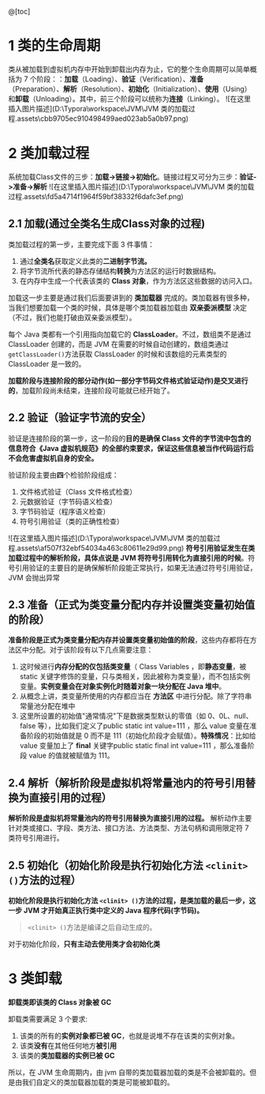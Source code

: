 @[toc]

# 1 类的生命周期
类从被加载到虚拟机内存中开始到卸载出内存为止，它的整个生命周期可以简单概括为 7 个阶段：：**加载**（Loading）、**验证**（Verification）、**准备**（Preparation）、**解析**（Resolution）、**初始化**（Initialization）、**使用**（Using）和**卸载**（Unloading）。其中，前三个阶段可以统称为**连接**（Linking）。
![在这里插入图片描述](D:\Typora\workspace\JVM\JVM 类的加载过程.assets\cbb9705ec910498499aed023ab5a0b97.png)

# 2 类加载过程
系统加载Class文件的三步：**加载->链接->初始化**。链接过程又可分为三步：**验证->准备->解析**
![在这里插入图片描述](D:\Typora\workspace\JVM\JVM 类的加载过程.assets\fd5a4714f1964f59bf38332f6dafc3ef.png)

## 2.1 加载(通过全类名生成Class对象的过程)
类加载过程的第一步，主要完成下面 3 件事情：
1. 通过**全类名**获取定义此类的**二进制字节流。**
2. 将字节流所代表的静态存储结构**转换**为方法区的运行时数据结构。
3. 在内存中生成一个代表该类的 **Class 对象**，作为方法区这些数据的访问入口。

加载这一步主要是通过我们后面要讲到的 **类加载器** 完成的。类加载器有很多种，当我们想要加载一个类的时候，具体是哪个类加载器加载由 **双亲委派模型** 决定（不过，我们也能打破由双亲委派模型）。

每个 Java 类都有一个引用指向加载它的 **ClassLoader**。不过，数组类不是通过 ClassLoader 创建的，而是 JVM 在需要的时候自动创建的，数组类通过`getClassLoader()`方法获取 ClassLoader 的时候和该数组的元素类型的 ClassLoader 是一致的。

**加载阶段与连接阶段的部分动作(如一部分字节码文件格式验证动作)是交叉进行的**，加载阶段尚未结束，连接阶段可能就已经开始了。

## 2.2 验证（验证字节流的安全）
验证是连接阶段的第一步，这一阶段的**目的是确保 Class 文件的字节流中包含的信息符合《Java 虚拟机规范》的全部约束要求，保证这些信息被当作代码运行后不会危害虚拟机自身的安全。**


验证阶段主要由**四**个检验阶段组成： 
1. 文件格式验证（Class 文件格式检查）
2. 元数据验证（字节码语义检查）
3. 字节码验证（程序语义检查）
4. 符号引用验证（类的正确性检查）

![在这里插入图片描述](D:\Typora\workspace\JVM\JVM 类的加载过程.assets\af507f32ebf54034a463c80611e29d99.png)
**符号引用验证发生在类加载过程中的解析阶段，具体点说是 JVM 将符号引用转化为直接引用的时候**。符号引用验证的主要目的是确保解析阶段能正常执行，如果无法通过符号引用验证，JVM 会抛出异常





## 2.3 准备（正式为类变量分配内存并设置类变量初始值的阶段）
**准备阶段是正式为类变量分配内存并设置类变量初始值的阶段**，这些内存都将在方法区中分配。对于该阶段有以下几点需要注意：

1. 这时候进行**内存分配的仅包括类变量**（ Class Variables ，即**静态变量**，被 static 关键字修饰的变量，只与类相关，因此被称为类变量），而不包括实例变量。**实例变量会在对象实例化时随着对象一块分配在 Java 堆中**。
2. 从概念上讲，类变量所使用的内存都应当在 **方法区** 中进行分配。除了字符串常量池分配在堆中
3. 这里所设置的初始值"通常情况"下是数据类型默认的零值（如 0、0L、null、false 等），比如我们定义了public static int value=111 ，那么 value 变量在准备阶段的初始值就是 0 而不是 111（初始化阶段才会赋值）。**特殊情况**：比如给 value 变量加上了 **final** 关键字public static final int value=111 ，那么准备阶段 value 的值就被赋值为 111。

## 2.4 解析（解析阶段是虚拟机将常量池内的符号引用替换为直接引用的过程）
**解析阶段是虚拟机将常量池内的符号引用替换为直接引用的过程。** 解析动作主要针对类或接口、字段、类方法、接口方法、方法类型、方法句柄和调用限定符 7 类符号引用进行。

## 2.5 初始化（初始化阶段是执行初始化方法 `<clinit> ()`方法的过程）
**初始化阶段是执行初始化方法 `<clinit> ()`方法的过程，是类加载的最后一步，这一步 JVM 才开始真正执行类中定义的 Java 程序代码(字节码)。**

> `<clinit> ()`方法是编译之后自动生成的。

对于初始化阶段，**只有主动去使用类才会初始化类**



# 3 类卸载
**卸载类即该类的 Class 对象被 GC**

卸载类需要满足 3 个要求:
1. 该类的所有的**实例对象都已被 GC**，也就是说堆不存在该类的实例对象。
2. 该类**没有**在其他任何地方**被引用**
3. 该类的**类加载器的实例已被 GC**

所以，在 JVM 生命周期内，由 jvm 自带的类加载器加载的类是不会被卸载的。但是由我们自定义的类加载器加载的类是可能被卸载的。